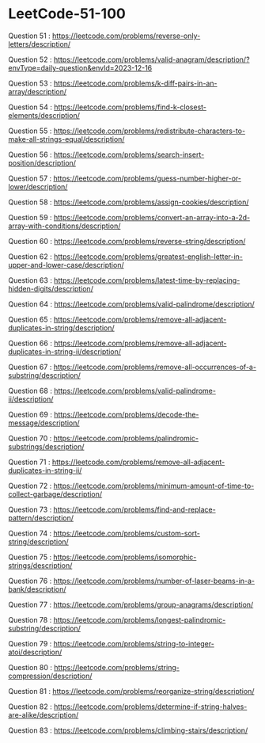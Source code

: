 # LeetCode-51-100

Question 51 : https://leetcode.com/problems/reverse-only-letters/description/

Question 52 : https://leetcode.com/problems/valid-anagram/description/?envType=daily-question&envId=2023-12-16

Question 53 : https://leetcode.com/problems/k-diff-pairs-in-an-array/description/

Question 54 : https://leetcode.com/problems/find-k-closest-elements/description/

Question 55 : https://leetcode.com/problems/redistribute-characters-to-make-all-strings-equal/description/

Question 56 : https://leetcode.com/problems/search-insert-position/description/

Question 57 : https://leetcode.com/problems/guess-number-higher-or-lower/description/

Question 58 : https://leetcode.com/problems/assign-cookies/description/

Question 59 : https://leetcode.com/problems/convert-an-array-into-a-2d-array-with-conditions/description/

Question 60 : https://leetcode.com/problems/reverse-string/description/

Question 62 : https://leetcode.com/problems/greatest-english-letter-in-upper-and-lower-case/description/

Question 63 : https://leetcode.com/problems/latest-time-by-replacing-hidden-digits/description/

Question 64 : https://leetcode.com/problems/valid-palindrome/description/

Question 65 : https://leetcode.com/problems/remove-all-adjacent-duplicates-in-string/description/

Question 66 : https://leetcode.com/problems/remove-all-adjacent-duplicates-in-string-ii/description/

Question 67 : https://leetcode.com/problems/remove-all-occurrences-of-a-substring/description/

Question 68 : https://leetcode.com/problems/valid-palindrome-ii/description/

Question 69 : https://leetcode.com/problems/decode-the-message/description/

Question 70 : https://leetcode.com/problems/palindromic-substrings/description/

Question 71 : https://leetcode.com/problems/remove-all-adjacent-duplicates-in-string-ii/

Question 72 : https://leetcode.com/problems/minimum-amount-of-time-to-collect-garbage/description/

Question 73 : https://leetcode.com/problems/find-and-replace-pattern/description/

Question 74 : https://leetcode.com/problems/custom-sort-string/description/

Question 75 : https://leetcode.com/problems/isomorphic-strings/description/

Question 76 : https://leetcode.com/problems/number-of-laser-beams-in-a-bank/description/

Question 77 : https://leetcode.com/problems/group-anagrams/description/

Question 78 : https://leetcode.com/problems/longest-palindromic-substring/description/

Question 79 : https://leetcode.com/problems/string-to-integer-atoi/description/

Question 80 : https://leetcode.com/problems/string-compression/description/

Question 81 : https://leetcode.com/problems/reorganize-string/description/

Question 82 : https://leetcode.com/problems/determine-if-string-halves-are-alike/description/

Question 83 : https://leetcode.com/problems/climbing-stairs/description/

